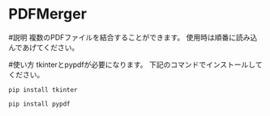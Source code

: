 # PDFMerger

#説明
複数のPDFファイルを結合することができます。
使用時は順番に読み込んであげてください。

#使い方
tkinterとpypdfが必要になります。
下記のコマンドでインストールしてください。

`pip install tkinter`

`pip install pypdf`
